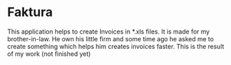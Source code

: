 # Faktura
This application helps to create Invoices in *.xls files. It is made for my brother-in-law. He own his little firm and some time ago he asked me to create something which helps him creates invoices faster. This is the result of my work (not finished yet)
